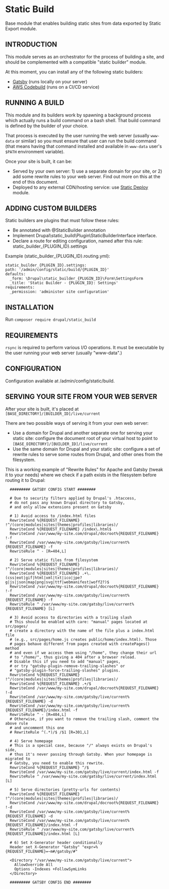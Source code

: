 # Static Build
Base module that enables building static sites from data exported by
Static Export module.

## INTRODUCTION ##
This module serves as an orchestrator for the process of building a site,
and should be complemented with a compatible "static builder" module.

At this moment, you can install any of the following static builders:
* [Gatsby](https://www.drupal.org/project/static_builder_gatsby) (runs locally
  on your server)
* [AWS Codebuild](https://www.drupal.org/project/static_builder_codebuild)
  (runs on a CI/CD service)

## RUNNING A BUILD ##
This module and its builders work by spawning a background process which
actually runs a build command on a bash shell. That build command is defined
by the builder of your choice.

That process is executed by the user running the web server (usually `www-data`
or similar) so you must ensure that user can run the build command (that
means having that command installed and available in `www-data` user's `$PATH`
environment variable).

Once your site is built, it can be:
* Served by your own server: 1) use a separate domain for your site, or 2) add
some rewrite rules to your web server. Find out more on this at the end of
this document.
* Deployed to any external CDN/hosting service: use
[Static Deploy](https://www.drupal.org/project/static_suite) module.

## ADDING CUSTOM BUILDERS ##
Static builders are plugins that must follow these rules:
* Be annotated with @StaticBuilder annotation
* Implement Drupal\static_build\Plugin\StaticBuilderInterface
interface.
* Declare a route for editing configuration, named after this rule:
static_builder_{PLUGIN_ID}.settings

Example (static_builder_{PLUGIN_ID}.routing.yml):
```
static_builder_{PLUGIN_ID}.settings:
path: '/admin/config/static/build/{PLUGIN_ID}'
defaults:
  _form: \Drupal\static_builder_{PLUGIN_ID}\Form\SettingsForm
  _title: 'Static Builder - {PLUGIN_ID}: Settings'
requirements:
  _permission: 'administer site configuration'
```

## INSTALLATION ##
Run `composer require drupal/static_build`

## REQUIREMENTS ##
`rsync` is required to perform various I/O operations. It must be executable
by the user running your web server (usually "www-data".)

## CONFIGURATION ##
Configuration available at /admin/config/static/build.

## SERVING YOUR SITE FROM YOUR WEB SERVER ##
After your site is built, it's placed at
 `[BASE_DIRECTORY]/[BUILDER_ID]/live/current`

There are two possible ways of serving it from your own web server:
* Use a domain for Drupal and another separate one for serving your static
site: configure the document root of your virtual host to point to
`[BASE_DIRECTORY]/[BUILDER_ID]/live/current`
* Use the same domain for Drupal and your static site: configure a set of
rewrite rules to serve some routes from Drupal, and other ones from the
 filesystem.

This is a working example of "Rewrite Rules" for Apache and Gatsby (tweak it
to your needs) where we check if a path exists in the filesystem before
routing it to Drupal:

```
  ######### GATSBY CONFIG START ########

  # Due to security filters applied by Drupal's .htaccess,
  # do not pass any known Drupal directory to Gatsby,
  # and only allow extensions present on Gatsby

  # 1) Avoid access to /index.html files
  RewriteCond %{REQUEST_FILENAME} !^/(core|modules|sites|themes|profiles|libraries)/
  RewriteCond %{REQUEST_FILENAME} /index\.html$
  RewriteCond /var/www/my-site.com/drupal/docroot%{REQUEST_FILENAME} !-f
  RewriteCond /var/www/my-site.com/gatsby/live/current%{REQUEST_FILENAME} -f
  RewriteRule ^ - [R=404,L]

  # 2) Serve static files from filesystem
  RewriteCond %{REQUEST_FILENAME} !^/(core|modules|sites|themes|profiles|libraries)/
  RewriteCond %{REQUEST_FILENAME} .+\.(css|eot|gif|html|xml|txt|ico|jpe?g|js|json|map|png|svg|ttf|webmanifest|woff2?)$
  RewriteCond /var/www/my-site.com/drupal/docroot%{REQUEST_FILENAME} !-f
  RewriteCond /var/www/my-site.com/gatsby/live/current%{REQUEST_FILENAME} -f
  RewriteRule ^ /var/www/my-site.com/gatsby/live/current%{REQUEST_FILENAME} [L]

  # 3) Avoid access to directories with a trailing slash
  # This should be enabled with care: "manual" pages located at src/pages/
  # create a directory with the name of the file plus a index.html file
  # (e.g., src/pages/home.js creates public/home/index.html). Those
  # pages behave different from pages created with createPages() method
  # and even if we access them using "/home", they change their url
  # to "/home/", thus giving a 404 after a browser reload.
  # Disable this if you need to add "manual" pages,
  # or try "gatsby-plugin-remove-trailing-slashes" or
  # "gatsby-plugin-force-trailing-slashes" plugins.
  RewriteCond %{REQUEST_FILENAME} !^/(core|modules|sites|themes|profiles|libraries)/
  RewriteCond %{REQUEST_FILENAME} .+/$
  RewriteCond /var/www/my-site.com/drupal/docroot%{REQUEST_FILENAME} !-d
  RewriteCond /var/www/my-site.com/gatsby/live/current%{REQUEST_FILENAME} -d
  RewriteCond /var/www/my-site.com/gatsby/live/current%{REQUEST_FILENAME}/index.html -f
  RewriteRule ^ - [R=404,L]
  # Otherwise, if you want to remove the trailing slash, comment the above rule
  # and uncomment this one
  # RewriteRule ^(.*)/$ /$1 [R=301,L]

  # 4) Serve homepage
  # This is a special case, because "/" always exists on Drupal's side,
  # thus it's never passing through Gatsby. When your homepage is migrated to
  # Gatsby, you need to enable this rewrite.
  RewriteCond %{REQUEST_FILENAME} ^/$
  RewriteCond /var/www/my-site.com/gatsby/live/current/index.html -f
  RewriteRule ^ /var/www/my-site.com/gatsby/live/current/index.html [L]

  # 5) Serve directories (pretty-urls for contents)
  RewriteCond %{REQUEST_FILENAME} !^/(core|modules|sites|themes|profiles|libraries)/
  RewriteCond /var/www/my-site.com/drupal/docroot%{REQUEST_FILENAME} !-d
  RewriteCond /var/www/my-site.com/gatsby/live/current%{REQUEST_FILENAME} -d
  RewriteCond /var/www/my-site.com/gatsby/live/current%{REQUEST_FILENAME}/index.html -f
  RewriteRule ^ /var/www/my-site.com/gatsby/live/current%{REQUEST_FILENAME}/index.html [L]

  # 6) Set X-Generator header conditionally
  Header set X-Generator "Gatsby" "expr=%{REQUEST_FILENAME}=~m#/gatsby/#"

  <Directory "/var/www/my-site.com/gatsby/live/current">
    AllowOverride All
    Options -Indexes +FollowSymLinks
  </Directory>

  ######### GATSBY CONFIG END ########
```
